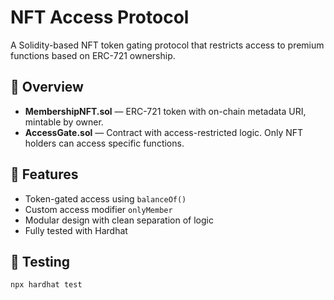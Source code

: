 # NFT Access Protocol

A Solidity-based NFT token gating protocol that restricts access to premium functions based on ERC-721 ownership.

## 🧠 Overview

- **MembershipNFT.sol** — ERC-721 token with on-chain metadata URI, mintable by owner.
- **AccessGate.sol** — Contract with access-restricted logic. Only NFT holders can access specific functions.

## 🚀 Features

- Token-gated access using `balanceOf()`
- Custom access modifier `onlyMember`
- Modular design with clean separation of logic
- Fully tested with Hardhat

## 🧪 Testing

```bash
npx hardhat test
